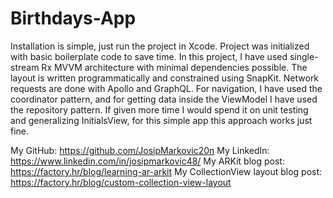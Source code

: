 # Birthdays-App

Installation is simple, just run the project in Xcode. 
Project was initialized with basic boilerplate code to save time. 
In this project, I have used single-stream Rx MVVM architecture with minimal dependencies possible. 
The layout is written programmatically and constrained using SnapKit. 
Network requests are done with Apollo and GraphQL. 
For navigation, I have used the coordinator pattern, and for getting data inside the ViewModel I have used the repository pattern. 
If given more time I would spend it on unit testing and generalizing InitialsView, for this simple app this approach works just fine. 

My GitHub: https://github.com/JosipMarkovic20n 
My LinkedIn: https://www.linkedin.com/in/josipmarkovic48/ 
My ARKit blog post: https://factory.hr/blog/learning-ar-arkit 
My CollectionView layout blog post: https://factory.hr/blog/custom-collection-view-layout 
